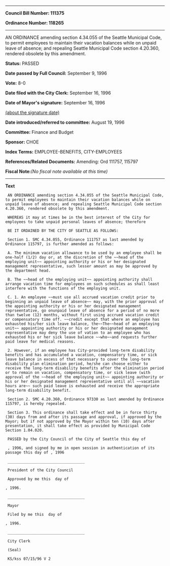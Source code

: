

********

**Council Bill Number: 111375**
   
**Ordinance Number: 118265**
********

 AN ORDINANCE amending section 4.34.055 of the Seattle Municipal Code, to permit employees to maintain their vacation balances while on unpaid leave of absence; and repealing Seattle Municipal Code section 4.20.360, rendered obsolete by this amendment.

**Status:** PASSED
   
**Date passed by Full Council:** September 9, 1996
   
**Vote:** 8-0
   
**Date filed with the City Clerk:** September 16, 1996
   
**Date of Mayor's signature:** September 16, 1996
   
[(about the signature date)](/~public/approvaldate.htm)
   
   
   
**Date introduced/referred to committee:** August 19, 1996
   
**Committee:** Finance and Budget
   
**Sponsor:** CHOE
   
   
**Index Terms:** EMPLOYEE-BENEFITS, CITY-EMPLOYEES

**References/Related Documents:** Amending: Ord 111757, 115797

**Fiscal Note:**_(No fiscal note available at this time)_

********

**Text**
   
```
 AN ORDINANCE amending section 4.34.055 of the Seattle Municipal Code, to permit employees to maintain their vacation balances while on unpaid leave of absence; and repealing Seattle Municipal Code section 4.20.360, rendered obsolete by this amendment.

 WHEREAS it may at times be in the best interest of the City for employees to take unpaid personal leaves of absence; therefore

 BE IT ORDAINED BY THE CITY OF SEATTLE AS FOLLOWS:

 Section 1. SMC 4.34.055, Ordinance 111757 as last amended by Ordinance 115797, is further amended as follows:

 A. The minimum vacation allowance to be used by an employee shall be one-half (1/2) day or, at the discretion of the ~~head of the employing unit~~ appointing authority or his or her designated management representative, such lesser amount as may be approved by the department head.

 B. The ~~head of the employing unit~~ appointing authority shall arrange vacation time for employees on such schedules as shall least interfere with the functions of the employing unit.

 C. 1. An employee ~~must use all accrued vacation credit prior to beginning an unpaid leave of absence~~ may, with the prior approval of the appointing authority or his or her designated management reprseentative, go onunpaid leave of absence for a period of no more than twelve (12) months, without first using accrued vacation credit or compensatory time off. ~~credit except that where an employee has exhausted his/her sick leave balance, the~~The~~head of an employing unit~~ appointing authority or his or her designated management representative may deny the use of vation to an employee who has exhausted his or her sick leave balance ~~who~~and requests further paid leave for medical reasons.

 2. However, if an employee has City-provided long-term disability benefits and has accumulated a vacation, compensatory time, or sick leave balance in excess of that necessary to cover the long-term disability plan elimination period, he/she can choose either to receive the long-term disability benefits after the elimination period or to remain on vacation, compensatory time, or sick leave (with approval of the ~~head of the employing unit~~ appointing authority or his or her designated management representative until all ~~vacation hours are~~ such paid leave is exhausted and receive the appropriate long-term disability benefit.

 Section 2. SMC 4.20.360, Ordinance 97330 as last amended by Ordinance 115797, is hereby repealed.

 Section 3. This ordinance shall take effect and be in force thirty (30) days from and after its passage and approval, if approved by the Mayor; but if not approved by the Mayor within ten (10) days after presentation, it shall take effect as provided by Municipal Code Section 1.04.020.

 PASSED by the City Council of the City of Seattle this day of

 , 1996, and signed by me in open session in authentication of its passage this day of , 1996

 __________________________________

 President of the City Council

 Approved by me this  day of

, 1996.

 __________________________________

 Mayor

 Filed by me this  day of

, 1996.

 __________________________________

 City Clerk

 (Seal)

 KS/kss 07/15/96 V 2

```
